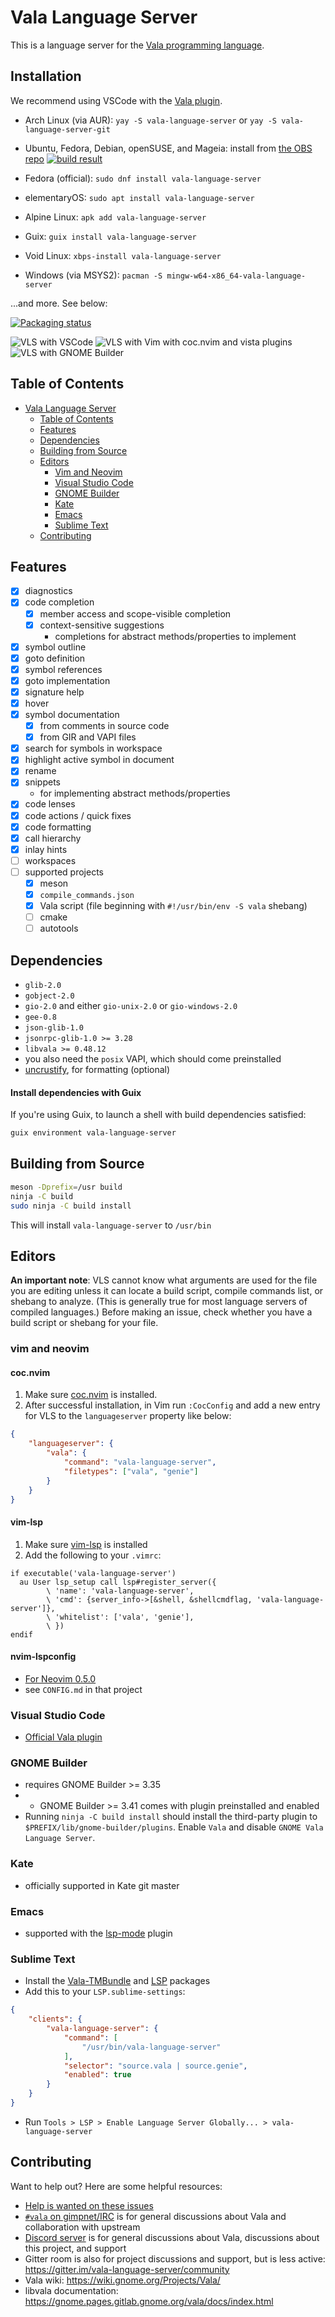 # Vala Language Server

This is a language server for the [Vala programming language](https://vala-project.org).

## Installation

We recommend using VSCode with the [Vala plugin](https://marketplace.visualstudio.com/items?itemName=prince781.vala).

- Arch Linux (via AUR): `yay -S vala-language-server`
  or `yay -S vala-language-server-git`

- Ubuntu, Fedora, Debian, openSUSE, and Mageia: install from [the OBS repo](https://software.opensuse.org//download.html?project=home%3APrince781&package=vala-language-server) [![build result](https://build.opensuse.org/projects/home:Prince781/packages/vala-language-server/badge.svg?type=percent)](https://build.opensuse.org/package/show/home:Prince781/vala-language-server)

- Fedora (official): `sudo dnf install vala-language-server`

- elementaryOS: `sudo apt install vala-language-server`

- Alpine Linux: `apk add vala-language-server`

- Guix: `guix install vala-language-server`

- Void Linux: `xbps-install vala-language-server`

- Windows (via MSYS2): `pacman -S mingw-w64-x86_64-vala-language-server`

...and more. See below:

[![Packaging status](https://repology.org/badge/vertical-allrepos/vala-language-server.svg)](https://repology.org/project/vala-language-server/versions)

![VLS with VSCode](images/vls-vscode.png)
![VLS with Vim with coc.nvim and vista plugins](images/vls-vim.png)
![VLS with GNOME Builder](images/vls-gb.png)

## Table of Contents
- [Vala Language Server](#vala-language-server)
  - [Table of Contents](#table-of-contents)
  - [Features](#features)
  - [Dependencies](#dependencies)
  - [Building from Source](#building-from-source)
  - [Editors](#editors)
    - [Vim and Neovim](#vim-and-neovim)
    - [Visual Studio Code](#visual-studio-code)
    - [GNOME Builder](#gnome-builder)
    - [Kate](#kate)
    - [Emacs](#emacs)
    - [Sublime Text](#sublime-text)
  - [Contributing](#contributing)

## Features
- [x] diagnostics
- [x] code completion
    - [x] member access and scope-visible completion
    - [x] context-sensitive suggestions
        - completions for abstract methods/properties to implement
- [x] symbol outline
- [x] goto definition
- [x] symbol references
- [x] goto implementation
- [x] signature help
- [x] hover
- [x] symbol documentation
    - [x] from comments in source code
    - [x] from GIR and VAPI files
- [x] search for symbols in workspace
- [x] highlight active symbol in document
- [x] rename
- [x] snippets
    - for implementing abstract methods/properties
- [x] code lenses
- [x] code actions / quick fixes
- [x] code formatting
- [x] call hierarchy
- [x] inlay hints
- [ ] workspaces
- [ ] supported projects
    - [x] meson
    - [x] `compile_commands.json`
    - [x] Vala script (file beginning with `#!/usr/bin/env -S vala` shebang)
    - [ ] cmake
    - [ ] autotools

## Dependencies
- `glib-2.0`
- `gobject-2.0`
- `gio-2.0` and either `gio-unix-2.0` or `gio-windows-2.0`
- `gee-0.8`
- `json-glib-1.0`
- `jsonrpc-glib-1.0 >= 3.28`
- `libvala >= 0.48.12`
- you also need the `posix` VAPI, which should come preinstalled
- [uncrustify](http://uncrustify.sourceforge.net/), for formatting (optional)

#### Install dependencies with Guix

If you're using Guix, to launch a shell with build dependencies satisfied:
```sh
guix environment vala-language-server
```

## Building from Source
```sh
meson -Dprefix=/usr build
ninja -C build
sudo ninja -C build install
```

This will install `vala-language-server` to `/usr/bin`

## Editors

**An important note**: VLS cannot know what arguments are used for the file you are editing unless it can locate a build script, compile commands list, or shebang to analyze. (This is generally true for most language servers of compiled languages.) Before making an issue, check whether you have a build script or shebang for your file.

### vim and neovim

#### coc.nvim
1. Make sure [coc.nvim](https://github.com/neoclide/coc.nvim) is installed.
2. After successful installation, in Vim run `:CocConfig` and add a new entry
   for VLS to the `languageserver` property like below:

```json
{
    "languageserver": {
        "vala": {
            "command": "vala-language-server",
            "filetypes": ["vala", "genie"]
        }
    }
}
```

#### vim-lsp
1. Make sure [vim-lsp](https://github.com/prabirshrestha/vim-lsp) is installed
2. Add the following to your `.vimrc`:

```vim
if executable('vala-language-server')
  au User lsp_setup call lsp#register_server({
        \ 'name': 'vala-language-server',
        \ 'cmd': {server_info->[&shell, &shellcmdflag, 'vala-language-server']},
        \ 'whitelist': ['vala', 'genie'],
        \ })
endif
```

#### nvim-lspconfig
- [For Neovim 0.5.0](https://github.com/neovim/nvim-lspconfig)
- see `CONFIG.md` in that project

### Visual Studio Code
- [Official Vala plugin](https://marketplace.visualstudio.com/items?itemName=prince781.vala)

### GNOME Builder
- requires GNOME Builder >= 3.35
- - GNOME Builder >= 3.41 comes with plugin preinstalled and enabled
- Running `ninja -C build install` should install the third-party plugin to `$PREFIX/lib/gnome-builder/plugins`. Enable `Vala` and disable `GNOME Vala Language Server`.

### Kate
- officially supported in Kate git master

### Emacs
- supported with the [lsp-mode](https://github.com/emacs-lsp/lsp-mode) plugin

### Sublime Text
- Install the [Vala-TMBundle](https://packagecontrol.io/packages/Vala-TMBundle) and [LSP](https://github.com/sublimelsp/LSP) packages
- Add this to your `LSP.sublime-settings`:
```json
{
    "clients": {
        "vala-language-server": {
            "command": [
                "/usr/bin/vala-language-server"
            ],
            "selector": "source.vala | source.genie",
            "enabled": true
        }
    }
}
```
- Run `Tools > LSP > Enable Language Server Globally... > vala-language-server`

## Contributing
Want to help out? Here are some helpful resources:

- [Help is wanted on these issues](https://github.com/vala-lang/vala-language-server/issues?q=is%3Aissue+is%3Aopen+label%3A%22help+wanted%22)
- [`#vala` on gimpnet/IRC](irc://irc.gnome.org/vala) is for general discussions about Vala and collaboration with upstream
- [Discord server](https://discord.gg/YFAzjSVHt7) is for general discussions about Vala, discussions about this project, and support
- Gitter room is also for project discussions and support, but is less active: https://gitter.im/vala-language-server/community
- Vala wiki: https://wiki.gnome.org/Projects/Vala/
- libvala documentation: https://gnome.pages.gitlab.gnome.org/vala/docs/index.html
